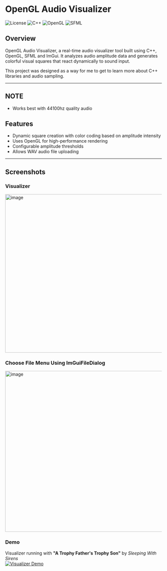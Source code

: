 # OpenGL Audio Visualizer

![License](https://img.shields.io/badge/license-Apache-green)
![C++](https://img.shields.io/badge/language-C++-blue)
![OpenGL](https://img.shields.io/badge/graphics-OpenGL-orange)
![SFML](https://img.shields.io/badge/audio-SFML-lightgrey)

## Overview

OpenGL Audio Visualizer, a real-time audio visualizer tool built using C++, OpenGL, SFML and ImGui. It analyzes audio amplitude data and generates colorful visual squares that react dynamically to sound input.

This project was designed as a way for me to get to learn more about C++ libraries and audio sampling.

---

## NOTE
- Works best with 44100hz quality audio

## Features

- Dynamic square creation with color coding based on amplitude intensity
- Uses OpenGL for high-performance rendering
- Configurable amplitude thresholds
- Allows WAV audio file uploading

---

## Screenshots

### Visualizer
<img width="667" height="510" alt="image" align="center" src="https://github.com/user-attachments/assets/6924191e-94d3-4e93-892d-9fe1e2b172aa" />

### Choose File Menu Using ImGuiFileDialog
<img width="670" height="518" alt="image" align="center" src="https://github.com/user-attachments/assets/f476c187-9186-4ce3-8878-7123940bffc1" />

### Demo

Visualizer running with **"A Trophy Father's Trophy Son"** by *Sleeping With Sirens*  
[![Visualizer Demo](https://img.youtube.com/vi/Owa3T26531w/0.jpg)](https://youtu.be/Owa3T26531w)
